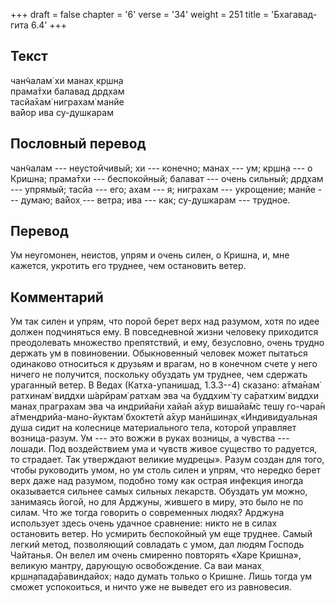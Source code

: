 +++
draft = false
chapter = '6'
verse = '34'
weight = 251
title = 'Бхагавад-гита 6.4'
+++
## Текст

чан̃чалам̇ хи манах̣ кр̣шн̣а  
прама̄тхи балавад др̣д̣хам  
тасйа̄хам̇ ниграхам̇ манйе  
ва̄йор ива су-душкарам

## Пословный перевод

чан̃чалам --- неустойчивый; хи --- конечно; манах̣ --- ум; кр̣шн̣а --- о
Кришна; прама̄тхи --- беспокойный; балават --- очень сильный; др̣д̣хам ---
упрямый; тасйа --- его; ахам --- я; ниграхам --- укрощение; манйе ---
думаю; ва̄йох̣ --- ветра; ива --- как; су-душкарам --- трудное.

## Перевод

Ум неугомонен, неистов, упрям и очень силен, о Кришна, и, мне кажется,
укротить его труднее, чем остановить ветер.

## Комментарий

Ум так силен и упрям, что порой берет верх над разумом, хотя по идее
должен подчиняться ему. В повседневной жизни человеку приходится
преодолевать множество препятствий, и ему, безусловно, очень трудно
держать ум в повиновении. Обыкновенный человек может пытаться одинаково
относиться к друзьям и врагам, но в конечном счете у него ничего не
получится, поскольку обуздать ум труднее, чем сдержать ураганный ветер.
В Ведах (Катха-упанишад, 1.3.3--4) сказано: а̄тма̄нам̇ ратхинам̇ виддхи
ш́арӣрам̇ ратхам эва ча буддхим̇ ту са̄ратхим̇ виддхи манах̣ праграхам эва ча
индрийа̄н̣и хайа̄н а̄хур вишайа̄м̇с тешу го-чара̄н а̄тмендрийа-мано-йуктам̇
бхоктетй а̄хур манӣшин̣ах̣ «Индивидуальная душа сидит на колеснице
материального тела, которой управляет возница-разум. Ум --- это вожжи в
руках возницы, а чувства --- лошади. Под воздействием ума и чувств живое
существо то радуется, то страдает. Так утверждают великие мудрецы».
Разум создан для того, чтобы руководить умом, но ум столь силен и упрям,
что нередко берет верх даже над разумом, подобно тому как острая
инфекция иногда оказывается сильнее самых сильных лекарств. Обуздать ум
можно, занимаясь йогой, но для Арджуны, жившего в миру, это было не по
силам. Что же тогда говорить о современных людях? Арджуна использует
здесь очень удачное сравнение: никто не в силах остановить ветер. Но
усмирить беспокойный ум еще труднее. Самый легкий метод, позволяющий
совладать с умом, дал людям Господь Чайтанья. Он велел им очень смиренно
повторять «Харе Кришна», великую мантру, дарующую освобождение. Са ваи
манах̣ кр̣шн̣апада̄равиндайох̣: надо думать только о Кришне. Лишь тогда ум
сможет успокоиться, и ничто уже не выведет его из равновесия.
